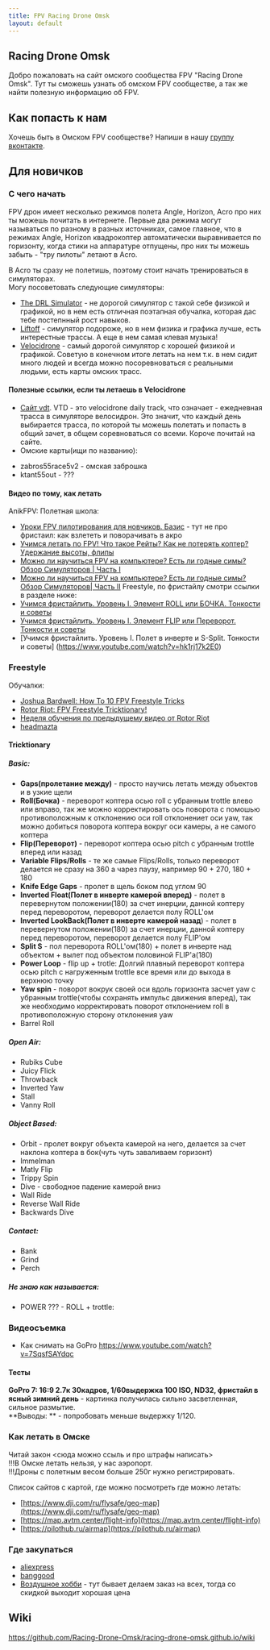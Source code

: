 ```yaml
---
title: FPV Racing Drone Omsk
layout: default
---
```


## Racing Drone Omsk
Добро пожаловать на сайт омского сообщества FPV "Racing Drone Omsk".
Тут ты сможешь узнать об омском FPV сообществе, а так же найти полезную информацию об FPV.

## Как попасть к нам
Хочешь быть в Омском FPV сообществе? Напиши в нашу [группу вконтакте](https://vk.com/fpvracingomsk).

## Для новичков

### С чего начать

FPV дрон имеет несколько режимов полета Angle, Horizon, Acro про них ты можешь почитать в интернете. Первые два режима могут называться по разному в разных источниках, самое главное, что в режимах Angle, Horizon квадрокоптер автоматически выравнивается по горизонту, когда стики на аппаратуре отпущены, про них ты можешь забыть - "тру пилоты" летают в Acro.

В Acro ты сразу не полетишь, поэтому стоит начать тренироваться в симуляторах.  
Могу посоветовать следующие симуляторы:
- [The DRL Simulator](https://store.steampowered.com/app/641780/The_Drone_Racing_League_Simulator) - не дорогой симулятор с такой себе физикой и графикой, но в нем есть отличная поэтапная обучалка, которая дас тебе постепнный рост навыков.  
- [Liftoff](https://store.steampowered.com/app/410340/Liftoff_FPV_Drone_Racing/) - симулятор подороже, но в нем физика и графика лучше, есть интерестные трассы. А еще в нем самая клевая музыка! 
- [Velocidrone](https://velocidrone.com/shop) - самый дорогой симулятор с хорошей физикой и графикой. Советую в конечном итоге летать на нем т.к. в нем сидит много людей и всегда можно посоревноваться с реальными людьми, есть карты омских трасс.

#### Полезные ссылки, если ты летаешь в Velocidrone
- [Сайт vdt](https://vdt.the23.ru/?help). VTD - это velocidrone daily track, что означает - ежедневная трасса в симуляторе велосидрон. Это значит, что каждый день выбирается трасса, по которой ты можешь полетать и попасть в общий зачет, в общем соревноваться со всеми. Короче почитай на сайте.
- Омские карты(ищи по названию):
* zabros55race5v2 - омская заброшка
* ktant55out - ???

#### Видео по тому, как летать
AnikFPV:
Полетная школа:
- [Уроки FPV пилотирования для новчиков. Базис](https://www.youtube.com/watch?v=z90yDGDJYYo) - тут не про фристаил: как взлететь и поворачивать в акро
- [Учимся летать по FPV! Что такое Рейты? Как не потерять коптер? Удержание высоты, флипы](https://www.youtube.com/watch?v=8l_gcdyqQPw)
- [Можно ли научиться FPV на компьютере? Есть ли годные симы? Обзор Симуляторов | Часть I](https://www.youtube.com/watch?v=Ngc91qWOMgM)
- [Можно ли научиться FPV на компьютере? Есть ли годные симы? Обзор Симуляторов| Часть II](https://www.youtube.com/watch?v=6S-W28KY34c)
Freestyle, по фристайлу смотри ссылки в разделе ниже:
- [Учимся фристайлить. Уровень I. Элемент ROLL или БОЧКА. Тонкости и советы](https://www.youtube.com/watch?v=PPULpE2ydsY)
- [Учимся фристайлить. Уровень I. Элемент FLIP или Переворот. Тонкости и советы](https://www.youtube.com/watch?v=8n5ufN0Dtrg)
- [Учимся фристайлить. Уровень I. Полет в инверте и S-Split. Тонкости и советы] (https://www.youtube.com/watch?v=hk1rj17k2E0)

### Freestyle

Обучалки:
- [Joshua Bardwell: How To 10 FPV Freestyle Tricks](https://youtu.be/0EqJ9C8KuTQ)
- [Rotor Riot: FPV Freestyle Tricktionary!](https://youtu.be/n6RX8iI6gcQ)
- [Неделя обучения по предыдущему видео от Rotor Riot](https://www.youtube.com/watch?v=GlCgarOgtiY)
- [headmazta](https://www.youtube.com/c/headmazta)

#### Tricktionary
##### Basic: 
- **Gaps(пролетание между)** - просто научись летать между объектов и в узкие щели
- **Roll(Бочка)** - переворот коптера осью roll с убранным trottle влево или вправо, так же можно корректировать ось поворота с помошью противоположным к отклонению оси roll отклонениет оси yaw, так можно добиться поворота коптера вокруг оси камеры, а не самого коптера
- **Flip(Переворот)** - переворот коптера осью pitch с убранным trottle вперед или назад
- **Variable Flips/Rolls** - те же самые Flips/Rolls, только переворот делается не сразу на 360 а чарез паузу, например 90 + 270, 180 + 180
- **Knife Edge Gaps** - пролет в щель боком под углом 90
- **Inverted Float(Полет в инверте камерой вперед)** - полет в перевернутом положении(180) за счет инерции, данной коптеру перед переворотом, переворот делается полу ROLL'ом
- **Inverted LookBack(Полет в инверте камерой назад**) - полет в перевернутом положении(180) за счет инерции, данной коптеру перед переворотом, переворот делается полу FLIP'ом
- **Split S** - пол переворота ROLL'ом(180) + полет в инверте над объектом + вылет под объектом половиной FLIP'а(180)
- **Power Loop** - flip up + trotle: Долгий плавный переворот коптера осью pitch с нагруженным trottle все время или до выхода в верхнюю точку
- **Yaw spin** - поворот вокрук своей оси вдоль горизонта засчет yaw с убранным trottle(чтобы сохранять импульс движения вперед), так же необходимо корректировать поворот отклонением roll в противоположную сторону отклонения yaw
- Barrel Roll

##### Open Air:
- Rubiks Cube
- Juicy Flick
- Throwback
- Inverted Yaw
- Stall
- Vanny Roll

##### Object Based:
- Orbit - пролет вокруг объекта камерой на него, делается за счет наклона коптера в бок(чуть чуть заваливаем горизонт)
- Immelman
- Matly Flip
- Trippy Spin
- Dive - свободное падение камерой вниз
- Wall Ride
- Reverse Wall Ride
- Backwards Dive

##### Contact:
- Bank
- Grind
- Perch

##### Не знаю как называется:
- POWER ??? - ROLL + trottle:

### Видеосъемка
- Как снимать на GoPro https://www.youtube.com/watch?v=7SqsfSAYdqc

#### Тесты
**GoPro 7: 16:9 2.7к 30кадров, 1/60выдержка 100 ISO, ND32, фристайл в ясный зимний день** - картинка получилась сильно засветленная, сильное размытие.  
**Выводы: ** - попробовать меньше выдержку 1/120.

### Как летать в Омске
Читай закон <сюда можно ссыль и про штрафы написать>    
!!!В Омске летать нельзя, у нас аэропорт.  
!!!Дроны с полетным весом больше 250г нужно регистрировать.  

Список сайтов с картой, где можно посмотреть где можно летать:
- [https://www.dji.com/ru/flysafe/geo-map](https://www.dji.com/ru/flysafe/geo-map)
- [https://map.avtm.center/flight-info](https://map.avtm.center/flight-info)
- [https://pilothub.ru/airmap](https://pilothub.ru/airmap)

### Где закупаться
- [aliexpress](https://aliexpress.ru/)
- [banggood](https://www.banggood.com/)
- [Воздушное хобби](https://air-hobby.ru/) - тут бывает делаем заказ на всех, тогда со скидкой выходит хорошая цена

## Wiki
https://github.com/Racing-Drone-Omsk/racing-drone-omsk.github.io/wiki
